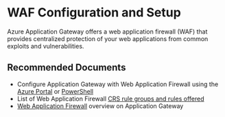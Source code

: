 <properties
  pagetitle="Apollo - WAF Configuration and Setup"
  description="Apollo - WAF Configuration and Setup: Common solutions only"
  service=""
  resource=""
  ms.author="mariliu"
  selfhelptype="apollo"
  supporttopicids="336e9c3c-4c03-0eff-0bbf-cc245bb845fb"
  productpesids="15922"
  cloudenvironments="public,fairfax,mooncake,blackforest,ussec,usnat"
  disableclouds=""
  articleid="073d8d8b-c547-4663-ba10-ef0668361d82"
  ownershipid="CloudNet_AzureApplicationGateway" />
# WAF Configuration and Setup

Azure Application Gateway offers a web application firewall (WAF) that provides centralized protection of your web applications from common exploits and vulnerabilities.

## **Recommended Documents**

* Configure Application Gateway with Web Application Firewall using the [Azure Portal](https://docs.microsoft.com/azure/application-gateway/application-gateway-web-application-firewall-portal) or [PowerShell](https://docs.microsoft.com/azure/application-gateway/tutorial-restrict-web-traffic-powershell)<br />
* List of Web Application Firewall [CRS rule groups and rules offered](https://docs.microsoft.com/azure/application-gateway/application-gateway-crs-rulegroups-rules)<br>
* [Web Application Firewall](https://docs.microsoft.com/azure/application-gateway/waf-overview) overview on Application Gateway